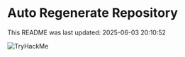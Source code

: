 # Auto Regenerate Repository

This README was last updated: 2025-06-03 20:10:52

 ![TryHackMe](https://tryhackme.com/badge/533634)